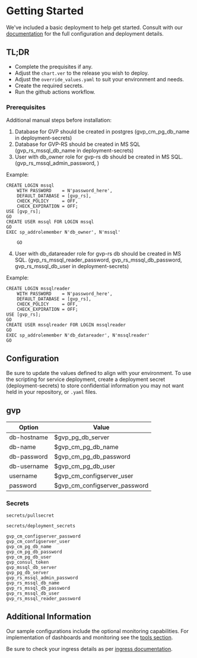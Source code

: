 # Getting Started
We've included a basic deployment to help get started.
Consult with our [documentation](https://all.docs.genesys.com/GVP/Current/GVPPEGuide/Overview) for the full configuration and deployment details.

## TL;DR
- Complete the prequisites if any.
- Adjust the `chart.ver` to the release you wish to deploy.
- Adjust the `override_values.yaml` to suit your environment and needs.
- Create the required secrets.
- Run the github actions workflow.


### Prerequisites

Additional manual steps before installation:


1. Database for GVP should be created in postgres (gvp_cm_pg_db_name in deployment-secrets)
2. Database for GVP-RS should be created in MS SQL (gvp_rs_mssql_db_name in deployment-secrets)
3. User with db_owner role for gvp-rs db should be created in MS SQL. (gvp_rs_mssql_admin_password, )
   
Example:
```
CREATE LOGIN mssql 
    WITH PASSWORD    = N'password_here',
    DEFAULT_DATABASE = [gvp_rs],
    CHECK_POLICY     = OFF,
    CHECK_EXPIRATION = OFF;
USE [gvp_rs];
GO
CREATE USER mssql FOR LOGIN mssql
GO
EXEC sp_addrolemember N'db_owner', N'mssql'

    GO
```
4. User with db_datareader role for gvp-rs db should be created in MS SQL. (gvp_rs_mssql_reader_password, gvp_rs_mssql_db_password, gvp_rs_mssql_db_user in deployment-secrets)

Example:
```
CREATE LOGIN mssqlreader 
    WITH PASSWORD    = N'password_here',
    DEFAULT_DATABASE = [gvp_rs],
    CHECK_POLICY     = OFF,
    CHECK_EXPIRATION = OFF;
USE [gvp_rs];
GO
CREATE USER mssqlreader FOR LOGIN mssqlreader
GO
EXEC sp_addrolemember N'db_datareader', N'mssqlreader'
GO
```




## Configuration

Be sure to update the values defined to align with your environment.
To use the scripting for service deployment, create a deployment secret (deployment-secrets) to store confidential information you may not want held in your repository, or `.yaml` files. 

gvp
--
|Option|Value|
|-|-|
db-hostname |  $gvp_pg_db_server
db-name     |  $gvp_cm_pg_db_name
db-password |  $gvp_cm_pg_db_password
db-username |  $gvp_cm_pg_db_user
username    |  $gvp_cm_configserver_user
password    |  $gvp_cm_configserver_password

### Secrets

`secrets/pullsecret`

`secrets/deployment_secrets`
```
gvp_cm_configserver_password
gvp_cm_configserver_user
gvp_cm_pg_db_name
gvp_cm_pg_db_password
gvp_cm_pg_db_user
gvp_consul_token
gvp_mssql_db_server
gvp_pg_db_server
gvp_rs_mssql_admin_password
gvp_rs_mssql_db_name
gvp_rs_mssql_db_password
gvp_rs_mssql_db_user
gvp_rs_mssql_reader_password
```
## Additional Information

Our sample configurations include the optional monitoring capabilities. For implementation of dashboards and monitoring see the [tools section](/tools).

Be sure to check your ingress details as per [ingress documentation](/doc/ingress.md).


